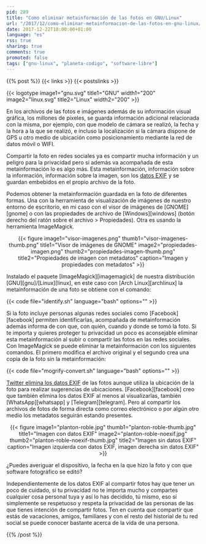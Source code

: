 ```yaml
---
pid: 289
title: "Como eliminar metainformación de las fotos en GNU/Linux"
url: "/2017/12/como-eliminar-metainformacion-de-las-fotos-en-gnu-linux/"
date: 2017-12-22T18:00:00+01:00
language: "es"
rss: true
sharing: true
comments: true
promoted: false
tags: ["gnu-linux", "planeta-codigo", "software-libre"]
---
```


{{% post %}}
{{< links >}}
{{< postslinks >}}

{{< logotype image1="gnu.svg" title1="GNU" width1="200" image2="linux.svg" title2="Linux" width2="200" >}}

En los archivos de las fotos e imágenes además de su información visual gráfica, los millones de píxeles, se guarda información adicional relacionada con la misma, por ejemplo, con que modelo de cámara se realizó, la fecha y la hora a la que se realizó, e incluso la localización si la cámara dispone de GPS u otro medio de ubicación como posicionamiento mediante la red de datos móvil o WIFI.

Compartir la foto en redes sociales ya es compartir mucha información y un peligro para la privacidad pero si además va acompañada de esta metainformación lo es algo más. Esta metainformación, información sobre la información, información sobre la imagen, son los [datos EXIF](https://es.wikipedia.org/wiki/Exchangeable_image_file_format) y se guardan embebidos en el propio archivo de la foto.

Podemos obtener la metainformación guardada en la foto de diferentes formas. Una con la herramienta de visualización de imágenes de nuestro entorno de escritorio, en mi caso con el visor de imágenes de [GNOME][gnome] o con las propiedades de archivo de [Windows][windows] (botón derecho del ratón sobre el archivo > Propiedades). Otra es usando la herramienta ImageMagick.

<div class="media" style="text-align: center;">
    {{< figure
        image1="visor-imagenes.png" thumb1="visor-imagenes-thumb.png" title1="Visor de imágenes de GNOME"
        image2="propiedades-imagen.png" thumb2="propiedades-imagen-thumb.png" title2="Propiedades de imagen con metadatos"
        caption="Imagen y propiedades con metadatos" >}}
</div>

Instalado el paquete [ImageMagick][imagemagick] de nuestra distribución [GNU][gnu]/[Linux][linux], en este caso con [Arch Linux][archlinux] la metainformación de una foto se obtiene con el comando:

{{< code file="identify.sh" language="bash" options="" >}}

Si la foto incluye personas algunas redes sociales como [Facebook][facebook] permiten identificarlas, acompañada de metainformación además informa de con que, con quién, cuando y donde se tomó la foto. Si te importa y quieres proteger tu privacidad un poco es aconsejable eliminar esta metainformación al subir o compartir las fotos en las redes sociales. Con ImageMagick se puede eliminar la metainformación con los siguientes comandos. El primero modifica el archivo original y el segundo crea una copia de la foto sin la metainformación:

{{< code file="mogrify-convert.sh" language="bash" options="" >}}

[Twitter elimina los datos EXIF](https://help.twitter.com/es/using-twitter/tweeting-gifs-and-pictures) de las fotos aunque utiliza la ubicación de la foto para realizar sugerencias de ubicaciones. [Facebook][facebook] creo que también elimina los datos EXIF al menos al visualizarlas, también [WhatsApp][whatsapp] y [Telegram][telegram]. Pero al compartir los archivos de fotos de forma directa como correo electrónico o por algún otro medio los metadatos seguirán estando presentes.

<div class="media" style="text-align: center;">
    {{< figure
        image1="planton-roble.jpg" thumb1="planton-roble-thumb.jpg" title1="Imagen con datos EXIF"
        image2="planton-roble-noexif.jpg" thumb2="planton-roble-noexif-thumb.jpg" title2="Imagen sin datos EXIF"
        caption="Imagen izquierda con datos EXIF, imagen derecha sin datos EXIF" >}}
</div>

¿Puedes averiguar el dispositivo, la fecha en la que hizo la foto y con que software fotográfico se editó?

Independientemente de los datos EXIF al compartir fotos hay que tener un poco de cuidado, si tu privacidad no te importa mucho y compartes cualquier cosa personal tuya y así lo has decidido, tú mismo, eso sí simplemente se respetuoso y respeta la privacidad de las personas de las que tienes intención de compartir fotos. Ten en cuenta que compartir que estás de vacaciones, amigos, familiares y con el resto del historial de tu red social se puede conocer bastante acerca de la vida de una persona.

{{% /post %}}
